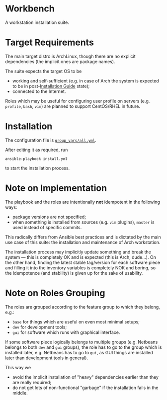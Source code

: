 Workbench
=========

A workstation installation suite.



Target Requirements
===================

The main target distro is ArchLinux, though there are no explicit dependencies (the
implicit ones are package names).

The suite expects the target OS to be

* working and self-sufficient (e.g. in case of Arch the system is expected to be
in post-[Installation Guide](https://wiki.archlinux.org/index.php/Installation_guide)
state);
* connected to the Internet.

Roles which may be useful for configuring user profile on servers (e.g.
`profile`, `bash`, `vim`) are planned to support CentOS/RHEL in future.



Installation
============

The configuration file is [`group_vars/all.yml`](group_vars/all.yml).

After editing it as required, run

```
ansible-playbook install.yml
```

to start the installation process.



Note on Implementation
======================

The playbook and the roles are intentionally **not** idempotent in the following ways:

* package versions are not specified;
* when something is installed from sources (e.g. `vim` plugins), `master` is used
instead of specific commits.

This radically differs from Ansible best practices and is dictated by the main use
case of this suite: the installation and maintenance of Arch workstation.

The installation process may implicitly update something and break the system &mdash;
this is completely OK and is expected (this is Arch, dude...).
On the other hand, finding the latest stable tag/version for each software
piece and filling it into the inventory variables is completely NOK and boring,
so the idempotence (and stability) is given up for the sake of usability.



Note on Roles Grouping
======================

The roles are grouped according to the feature group to which they belong, e.g.:

* `base` for things which are useful on even most minimal setups;
* `dev` for development tools;
* `gui` for software which runs with graphical interface.

If some software piece logically belongs to multiple groups (e.g. Netbeans belongs to
both `dev` and `gui` groups), the role has to go to the group which is installed later,
e.g. Netbeans has to go to `gui`, as GUI things are installed later than development
tools in general).

This way we

* avoid the implicit installation of "heavy" dependencies earlier than they are really required;
* do not get lots of non-functional "garbage" if the installation fails in the middle.

